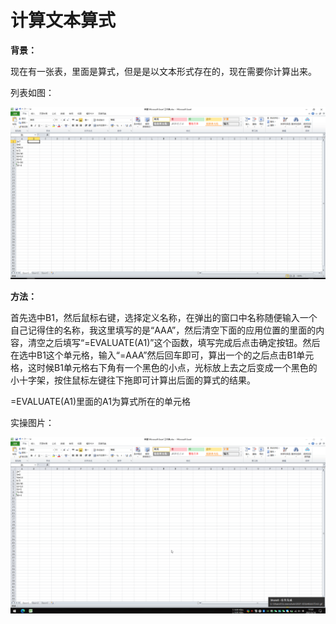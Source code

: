 # 计算文本算式

**背景：**

现在有一张表，里面是算式，但是是以文本形式存在的，现在需要你计算出来。

列表如图：

![计算文本算式](/Excel/images/计算文本算式.png)

**方法：**

首先选中B1，然后鼠标右键，选择定义名称，在弹出的窗口中名称随便输入一个自己记得住的名称，我这里填写的是“AAA”，然后清空下面的应用位置的里面的内容，清空之后填写“=EVALUATE(A1)”这个函数，填写完成后点击确定按钮。然后在选中B1这个单元格，输入“=AAA”然后回车即可，算出一个的之后点击B1单元格，这时候B1单元格右下角有一个黑色的小点，光标放上去之后变成一个黑色的小十字架，按住鼠标左键往下拖即可计算出后面的算式的结果。

=EVALUATE(A1)里面的A1为算式所在的单元格

实操图片：

![计算文本算式](/Excel/images/计算文本算式.gif)
